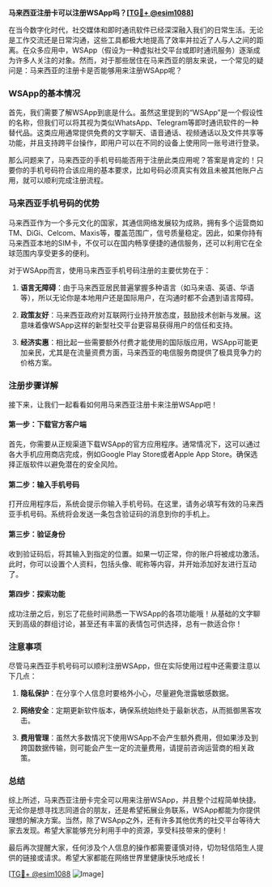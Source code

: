 **马来西亚注册卡可以注册WSApp吗？[[TG💪+ @esim1088](https://t.me/s/esim1088)]**

在当今数字化时代，社交媒体和即时通讯软件已经深深融入我们的日常生活。无论是工作交流还是日常沟通，这些工具都极大地提高了效率并拉近了人与人之间的距离。在众多应用中，WSApp（假设为一种虚拟社交平台或即时通讯服务）逐渐成为许多人关注的对象。然而，对于那些居住在马来西亚的朋友来说，一个常见的疑问是：马来西亚的注册卡是否能够用来注册WSApp呢？

### WSApp的基本情况

首先，我们需要了解WSApp到底是什么。虽然这里提到的“WSApp”是一个假设性的名称，但我们可以将其视为类似WhatsApp、Telegram等即时通讯软件的一种替代品。这类应用通常提供免费的文字聊天、语音通话、视频通话以及文件共享等功能，并且支持跨平台操作，即用户可以在不同的设备上使用同一账号进行登录。

那么问题来了，马来西亚的手机号码能否用于注册此类应用呢？答案是肯定的！只要你的手机号码符合该应用的基本要求，比如号码必须真实有效且未被其他账户占用，就可以顺利完成注册流程。

### 马来西亚手机号码的优势

马来西亚作为一个多元文化的国家，其通信网络发展较为成熟，拥有多个运营商如TM、DiGi、Celcom、Maxis等，覆盖范围广，信号质量稳定。因此，如果你持有马来西亚本地的SIM卡，不仅可以在国内畅享便捷的通信服务，还可以利用它在全球范围内享受更多的便利。

对于WSApp而言，使用马来西亚手机号码注册的主要优势在于：

1. **语言无障碍**：由于马来西亚居民普遍掌握多种语言（如马来语、英语、华语等），所以无论你是本地用户还是国际用户，在沟通时都不会遇到语言障碍。
   
2. **政策友好**：马来西亚政府对互联网行业持开放态度，鼓励技术创新与发展。这意味着像WSApp这样的新型社交平台更容易获得用户的信任和支持。

3. **经济实惠**：相比起一些需要额外付费才能使用的国际版应用，WSApp可能更加亲民，尤其是在流量资费方面，马来西亚的电信服务商提供了极具竞争力的价格方案。

### 注册步骤详解

接下来，让我们一起看看如何用马来西亚注册卡来注册WSApp吧！

#### 第一步：下载官方客户端
首先，你需要从正规渠道下载WSApp的官方应用程序。通常情况下，这可以通过各大手机应用商店完成，例如Google Play Store或者Apple App Store。确保选择正版软件以避免潜在的安全风险。

#### 第二步：输入手机号码
打开应用程序后，系统会提示你输入手机号码。在这里，请务必填写有效的马来西亚手机号码。系统将会发送一条包含验证码的消息到你的手机上。

#### 第三步：验证身份
收到验证码后，将其输入到指定的位置。如果一切正常，你的账户将被成功激活。此时，你可以设置个人资料，包括头像、昵称等内容，并开始添加好友进行互动了。

#### 第四步：探索功能
成功注册之后，别忘了花些时间熟悉一下WSApp的各项功能哦！从基础的文字聊天到高级的群组讨论，甚至还有丰富的表情包可供选择，总有一款适合你！

### 注意事项

尽管马来西亚手机号码可以顺利注册WSApp，但在实际使用过程中还需要注意以下几点：

1. **隐私保护**：在分享个人信息时要格外小心，尽量避免泄露敏感数据。
   
2. **网络安全**：定期更新软件版本，确保系统始终处于最新状态，从而抵御黑客攻击。

3. **费用管理**：虽然大多数情况下使用WSApp不会产生额外费用，但如果涉及到跨国数据传输，则可能会产生一定的流量费用，请提前咨询运营商的相关政策。

### 总结

综上所述，马来西亚注册卡完全可以用来注册WSApp，并且整个过程简单快捷。无论你是想寻找志同道合的朋友，还是希望拓展业务联系，WSApp都能为你提供理想的解决方案。当然，除了WSApp之外，还有许多其他优秀的社交平台等待大家去发现。希望大家能够充分利用手中的资源，享受科技带来的便利！

最后再次提醒大家，任何涉及个人信息的操作都需要谨慎对待，切勿轻信陌生人提供的链接或请求。希望大家都能在网络世界里健康快乐地成长！

[[TG💪+ @esim1088](https://t.me/s/esim1088) ![Image](https://i.postimg.cc/4NQfJmqS/Snipaste-2025-05-13-00-14-12.png)]